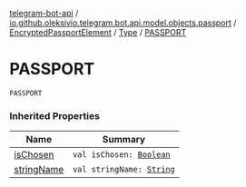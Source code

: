 [telegram-bot-api](../../../index.md) / [io.github.oleksivio.telegram.bot.api.model.objects.passport](../../index.md) / [EncryptedPassportElement](../index.md) / [Type](index.md) / [PASSPORT](./-p-a-s-s-p-o-r-t.md)

# PASSPORT

`PASSPORT`

### Inherited Properties

| Name | Summary |
|---|---|
| [isChosen](is-chosen.md) | `val isChosen: `[`Boolean`](https://kotlinlang.org/api/latest/jvm/stdlib/kotlin/-boolean/index.html) |
| [stringName](string-name.md) | `val stringName: `[`String`](https://kotlinlang.org/api/latest/jvm/stdlib/kotlin/-string/index.html) |
